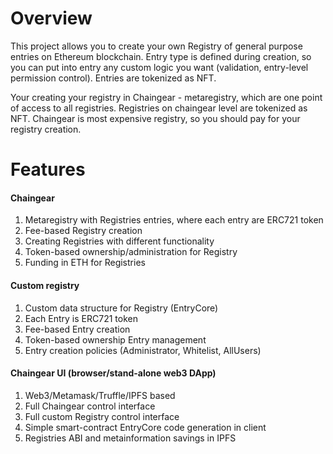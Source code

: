 # Overview

This project allows you to create your own Registry of general purpose entries on Ethereum blockchain.
Entry type is defined during creation, so you can put into entry any custom logic you want (validation, entry-level permission control). Entries are tokenized as NFT.

Your creating your registry in Chaingear - metaregistry, which are one point of access to all registries. Registries on chaingear level are tokenized as NFT. Chaingear is most expensive registry, so you should pay for your registry creation.

# Features

#### Chaingear

1. Metaregistry with Registries entries, where each entry are ERC721 token
2. Fee-based Registry creation
3. Creating Registries with different functionality
4. Token-based ownership/administration for Registry
5. Funding in ETH for Registries

#### Custom registry

1. Custom data structure for Registry (EntryCore)
2. Each Entry is ERC721 token
3. Fee-based Entry creation
4. Token-based ownership Entry management
5. Entry creation policies (Administrator, Whitelist, AllUsers)

#### Chaingear UI (browser/stand-alone web3 DApp)

1. Web3/Metamask/Truffle/IPFS based
2. Full Chaingear control interface
3. Full custom Registry control interface
4. Simple smart-contract EntryCore code generation in client
5. Registries ABI and metainformation savings in IPFS

